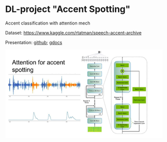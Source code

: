 # DL-project "Accent Spotting" 

Accent classification with attention mech

Dataset: https://www.kaggle.com/rtatman/speech-accent-archive

Presentation: [github](https://github.com/Kirili4ik/pres-n-articles/blob/master/Accent_Spotting.pdf); [gdocs](https://docs.google.com/presentation/d/1QThL0YQj2-aS9y_ItJT3e31NrB6PkJjs6zM5U0CRFqE)

![alt text](https://github.com/Kirili4ik/pres-n-articles/blob/master/pictures/Accent%20Spotting.jpg)
